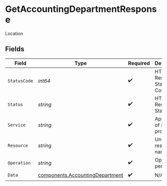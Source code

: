 # GetAccountingDepartmentResponse

Location


## Fields

| Field                                                                              | Type                                                                               | Required                                                                           | Description                                                                        | Example                                                                            |
| ---------------------------------------------------------------------------------- | ---------------------------------------------------------------------------------- | ---------------------------------------------------------------------------------- | ---------------------------------------------------------------------------------- | ---------------------------------------------------------------------------------- |
| `StatusCode`                                                                       | *int64*                                                                            | :heavy_check_mark:                                                                 | HTTP Response Status Code                                                          | 200                                                                                |
| `Status`                                                                           | *string*                                                                           | :heavy_check_mark:                                                                 | HTTP Response Status                                                               | OK                                                                                 |
| `Service`                                                                          | *string*                                                                           | :heavy_check_mark:                                                                 | Apideck ID of service provider                                                     | xero                                                                               |
| `Resource`                                                                         | *string*                                                                           | :heavy_check_mark:                                                                 | Unified API resource name                                                          | subsidiaries                                                                       |
| `Operation`                                                                        | *string*                                                                           | :heavy_check_mark:                                                                 | Operation performed                                                                | one                                                                                |
| `Data`                                                                             | [components.AccountingDepartment](../../models/components/accountingdepartment.md) | :heavy_check_mark:                                                                 | N/A                                                                                |                                                                                    |